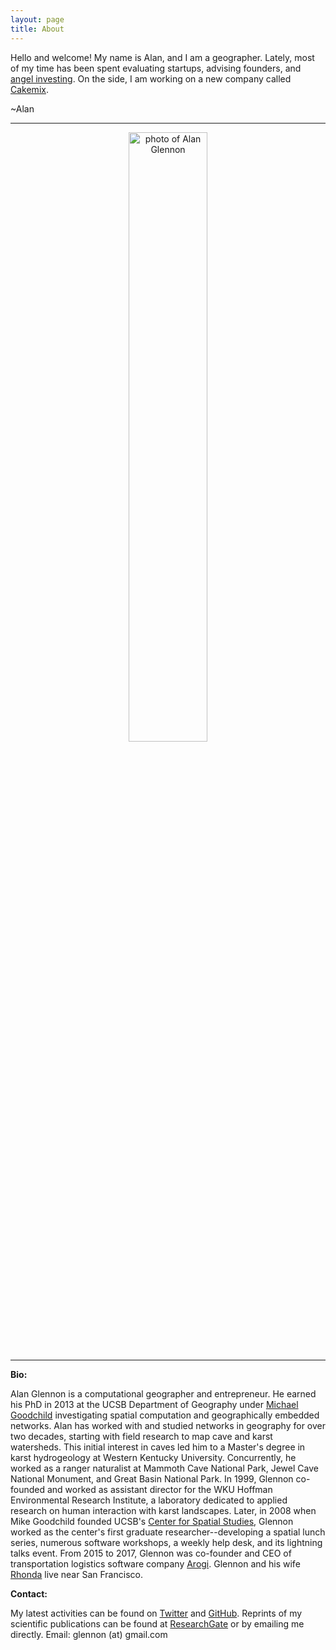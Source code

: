 ```yaml
---
layout: page
title: About
---
```


Hello and welcome! My name is Alan, and I am a geographer. Lately, most of my time has been spent evaluating startups, advising founders, and <a href="https://angel.co/glennon">angel investing</a>. On the side, I am working on a new company called <a href="https://github.com/cakemixlabs">Cakemix</a>.
  
~Alan
  
---

<p align="center">
<img src="https://alanglennon.com/public/alan2016.jpg" width="50%" alt="photo of Alan Glennon">
</p>

---

**Bio:**
<p />
Alan Glennon is a computational geographer and entrepreneur. He earned his PhD in 2013 at the UCSB Department of Geography under <a href="https://www.geog.ucsb.edu/~good/">Michael Goodchild</a> investigating spatial computation and geographically embedded networks. Alan has worked with and studied networks in geography for over two decades, starting with field research to map cave and karst watersheds. This initial interest in caves led him to a Master's degree in karst hydrogeology at Western Kentucky University. Concurrently, he worked as a ranger naturalist at Mammoth Cave National Park, Jewel Cave National Monument, and Great Basin National Park. In 1999, Glennon co-founded and worked as assistant director for the WKU Hoffman Environmental Research Institute, a laboratory dedicated to applied research on human interaction with karst landscapes. Later, in 2008 when Mike Goodchild founded UCSB's <a href="http://spatial.ucsb.edu/personnel/alan-glennon/">Center for Spatial Studies</a>, Glennon worked as the center's first graduate researcher--developing a spatial lunch series, numerous software workshops, a weekly help desk, and its lightning talks event. From 2015 to 2017, Glennon was co-founder and CEO of transportation logistics software company <a href="https://github.com/arogi">Arogi</a>. Glennon and his wife <a href="https://twitter.com/rmglennon">Rhonda</a> live near San Francisco.
<p />

**Contact:**
<p />
My latest activities can be found on <a href="https://twitter.com/glennon">Twitter</a> and <a href="https://github.com/glennon">GitHub</a>. Reprints of my scientific publications can be found at <a href="https://www.researchgate.net/profile/Alan_Glennon">ResearchGate</a> or by emailing me directly. Email: glennon (at) gmail.com
